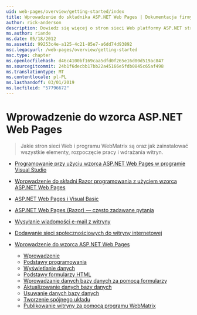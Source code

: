 ```yaml
---
uid: web-pages/overview/getting-started/index
title: Wprowadzenie do składnika ASP.NET Web Pages | Dokumentacja firmy Microsoft
author: rick-anderson
description: Dowiedz się więcej o stron sieci Web platformy ASP.NET strony sieci Web ASP.NET i Nowa składnia Razor oferują szybki, przystępny i nieskomplikowany sposób łączenia kodu serwera z HTML t...
ms.author: riande
ms.date: 05/18/2012
ms.assetid: 99253c4e-a125-4c21-85e7-a6dd74d93892
msc.legacyurl: /web-pages/overview/getting-started
msc.type: chapter
ms.openlocfilehash: d46c4100bf169caa5dfd0f265e16d00d519ac847
ms.sourcegitcommit: 24b1f6decbb17bb22a45166e5fdb0845c65af498
ms.translationtype: MT
ms.contentlocale: pl-PL
ms.lasthandoff: 03/01/2019
ms.locfileid: "57796672"
---
```

<a name="getting-started-with-aspnet-web-pages"></a>Wprowadzenie do wzorca ASP.NET Web Pages
====================
> Jakie stron sieci Web i programu WebMatrix są oraz jak zainstalować wszystkie elementy, rozpoczęcie pracy i wdrażania witryn.


- [Programowanie przy użyciu wzorca ASP.NET Web Pages w programie Visual Studio](program-asp-net-web-pages-in-visual-studio.md)
- [Wprowadzenie do składni Razor programowania z użyciem wzorca ASP.NET Web Pages](introducing-razor-syntax-c.md)
- [ASP.NET Web Pages i Visual Basic](introducing-razor-syntax-vb.md)
- [ASP.NET Web Pages (Razor) — często zadawane pytania](aspnet-web-pages-razor-faq.md)
- [Wysyłanie wiadomości e-mail z witryny](11-adding-email-to-your-web-site.md)
- [Dodawanie sieci społecznościowych do witryny internetowej](13-adding-social-networking-to-your-web-site.md)
- [Wprowadzenie do wzorca ASP.NET Web Pages](introducing-aspnet-web-pages-2/index.md)

    - [Wprowadzenie](introducing-aspnet-web-pages-2/getting-started.md)
    - [Podstawy programowania](introducing-aspnet-web-pages-2/intro-to-web-pages-programming.md)
    - [Wyświetlanie danych](introducing-aspnet-web-pages-2/displaying-data.md)
    - [Podstawy formularzy HTML](introducing-aspnet-web-pages-2/form-basics.md)
    - [Wprowadzanie danych bazy danych za pomocą formularzy](introducing-aspnet-web-pages-2/entering-data.md)
    - [Aktualizowanie danych bazy danych](introducing-aspnet-web-pages-2/updating-data.md)
    - [Usuwanie danych bazy danych](introducing-aspnet-web-pages-2/deleting-data.md)
    - [Tworzenie spójnego układu](introducing-aspnet-web-pages-2/layouts.md)
    - [Publikowanie witryny za pomocą programu WebMatrix](introducing-aspnet-web-pages-2/publishing.md)
